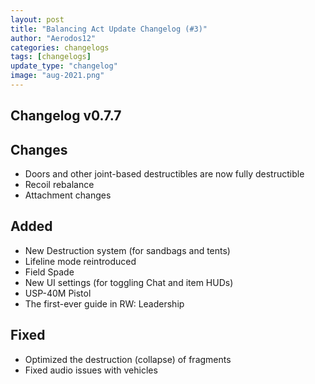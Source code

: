 ```yaml
---
layout: post
title: "Balancing Act Update Changelog (#3)"
author: "Aerodos12"
categories: changelogs
tags: [changelogs]
update_type: "changelog"
image: "aug-2021.png"
---
```


Changelog v0.7.7
----------

## Changes
- Doors and other joint-based destructibles are now fully destructible
- Recoil rebalance
- Attachment changes


## Added

- New Destruction system (for sandbags and tents)
- Lifeline mode reintroduced
- Field Spade
- New UI settings (for toggling Chat and item HUDs)
- USP-40M Pistol
- The first-ever guide in RW: Leadership

## Fixed

- Optimized the destruction (collapse) of fragments
- Fixed audio issues with vehicles


